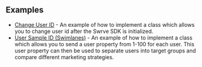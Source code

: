 Examples
--------
* [Change User ID](/ChangeUserID/) - An example of how to implement a class which allows you to change user id after the Swrve SDK is initialized.
* [User Sample ID (Swimlanes)](/UserSampleId/) - An example of how to implement a class which allows you to send a user property from 1-100 for each user. This user property can then be used to separate users into target groups and compare different marketing strategies. 

